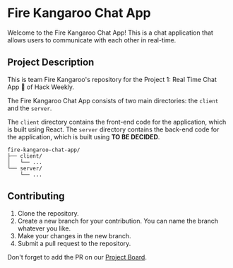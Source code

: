 # Fire Kangaroo Chat App

Welcome to the Fire Kangaroo Chat App! This is a chat application that allows users to communicate with each other in real-time.

## Project Description

This is team Fire Kangaroo's repository for the Project 1: Real Time Chat App 💎 of Hack Weekly.

The Fire Kangaroo Chat App consists of two main directories: the `client` and the `server`.

The `client` directory contains the front-end code for the application, which is built using React. The `server` directory contains the back-end code for the application, which is built using **TO BE DECIDED**.

```
fire-kangaroo-chat-app/
├── client/
│   └── ...
└── server/
    └── ...
```

## Contributing

1. Clone the repository.
2. Create a new branch for your contribution. You can name the branch whatever you like.
3. Make your changes in the new branch.
4. Submit a pull request to the repository.

Don't forget to add the PR on our [Project Board](https://github.com/orgs/Hack-Weekly/projects/24).
